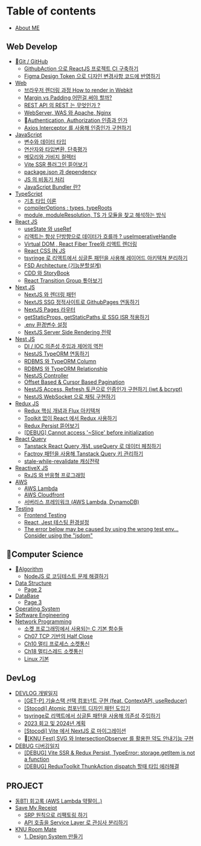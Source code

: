 # Table of contents

* [About ME](README.md)

## Web Develop

* [Git / GitHub](<README (2).md>)
  * [GithubAction 으로 ReactJS 프로젝트 CI 구축하기](web-develop/git-github/githubaction-reactjs-ci.md)
  * [Figma Design Token 으로 디자인 변경사항 코드에 반영하기](web-develop/git-github/figma-design-token.md)
* [Web](<README (1).md>)
  * [브라우저 렌더링 과정 How to render in Webkit](web-develop/web/how-to-render-in-webkit.md)
  * [Margin vs Padding 어떤걸 써야 할까?](web-develop/web/margin-vs-padding.md)
  * [REST API 의 REST 는 무엇인가 ?](web-develop/web/rest-api-rest.md)
  * [WebServer, WAS 와 Apache, Nginx](web-develop/web/webserver-was-apache-nginx.md)
  * [Authentication, Authorization 인증과 인가](web-develop/web/authentication-authorization.md)
  * [Axios Interceptor 를 사용해 인증인가 구현하기](web-develop/web/axios-interceptor.md)
* [JavaScript](web-develop/javascript/README.md)
  * [변수와 데이터 타입](web-develop/javascript/undefined.md)
  * [연산자와 타입변환, 단축평가](web-develop/javascript/undefined-1.md)
  * [메모리와 가비지 컬렉터](web-develop/javascript/undefined-2.md)
  * [Vite SSR 플러그인 뜯어보기](web-develop/javascript/vite-ssr.md)
  * [package.json 과 dependency](web-develop/javascript/package.json-dependency.md)
  * [JS 의 비동기 처리](web-develop/javascript/js.md)
  * [JavaScript Bundler 란?](web-develop/javascript/javascript-bundler.md)
* [TypeScript](web-develop/typescript/README.md)
  * [기초 타입 이론](web-develop/typescript/undefined.md)
  * [compilerOptions : types, typeRoots](web-develop/typescript/compileroptions-types-typeroots.md)
  * [module, moduleResolution, TS 가 모듈을 찾고 해석하는 방식](web-develop/typescript/module-moduleresolution-ts.md)
* [React JS](web-develop/react-js/README.md)
  * [useState 와 useRef](web-develop/react-js/usestate-useref.md)
  * [리액트는 항상 단방향으로 데이터가 흐를까 ? useImperativeHandle](web-develop/react-js/useimperativehandle.md)
  * [Virtual DOM , React Fiber Tree와 리액트 렌더링](web-develop/react-js/virtual-dom-react-fiber-tree.md)
  * [React CSS IN JS](web-develop/react-js/react-css-in-js.md)
  * [tsyringe 로 리액트에서 싱글톤 패턴을 사용해 레이어드 아키텍쳐 분리하기](web-develop/react-js/tsyringe.md)
  * [FSD Architecture (기능분할설계)](web-develop/react-js/fsd-architecture.md)
  * [CDD 와 StoryBook](web-develop/react-js/cdd-storybook.md)
  * [React Transition Group 톺아보기](web-develop/react-js/react-transition-group.md)
* [Next JS](web-develop/next-js/README.md)
  * [NextJS 와 렌더링 패턴](web-develop/next-js/nextjs.md)
  * [NextJS SSG 정적사이트로 GithubPages 연동하기](web-develop/next-js/nextjs-ssg-githubpages.md)
  * [NextJS Pages 라우터](web-develop/next-js/nextjs-pages.md)
  * [getStaticProps, getStaticPaths 로 SSG ISR 적용하기](web-develop/next-js/getstaticprops-getstaticpaths-ssg-isr.md)
  * [.env 환경변수 설정](web-develop/next-js/.env.md)
  * [NextJS Server Side Rendering 전략](web-develop/next-js/nextjs-server-side-rendering.md)
* [Nest JS](web-develop/nest-js/README.md)
  * [DI / IOC 의존성 주입과 제어의 역전](web-develop/nest-js/di-ioc.md)
  * [NestJS TypeORM 연동하기](web-develop/nest-js/nestjs-typeorm.md)
  * [RDBMS 와 TypeORM Column](web-develop/nest-js/rdbms-typeorm-column.md)
  * [RDBMS 와 TypeORM Relationship](web-develop/nest-js/rdbms-typeorm-relationship.md)
  * [NestJS Controller](web-develop/nest-js/nestjs-controller.md)
  * [Offset Based & Cursor Based Pagination](web-develop/nest-js/offset-based-and-cursor-based-pagination.md)
  * [NestJS Access, Refresh 토큰으로 인증인가 구현하기 (jwt & bcrypt)](web-develop/nest-js/nestjs-access-refresh-jwt-and-bcrypt.md)
  * [NestJS WebSocket 으로 채팅 구현하기](web-develop/nest-js/nestjs-websocket.md)
* [Redux JS](web-develop/redux-js/README.md)
  * [Redux 핵심 개념과 Flux 아키텍쳐](web-develop/redux-js/redux-flux.md)
  * [Toolkit 없이 React 에서 Redux 사용하기](web-develop/redux-js/toolkit-react-redux.md)
  * [Redux Persist 뜯어보기](web-develop/redux-js/redux-persist.md)
  * [\[DEBUG\] Cannot access '\~Slice' before initialization](web-develop/redux-js/debug-cannot-access-slice-before-initialization.md)
* [React Query](web-develop/react-query/README.md)
  * [Tanstack React Query 개념, useQuery 로 데이터 페칭하기](web-develop/react-query/tanstack-react-query-usequery.md)
  * [Factroy 패턴을 사용해 Tanstack Query 키 관리하기](web-develop/react-query/factroy-tanstack-query.md)
  * [stale-while-revalidate 캐싱전략](web-develop/react-query/stale-while-revalidate.md)
* [ReactiveX JS](web-develop/reactivex-js/README.md)
  * [RxJS 와 반응형 프로그래밍](web-develop/reactivex-js/rxjs.md)
* [AWS](web-develop/aws/README.md)
  * [AWS Lambda](web-develop/aws/aws-lambda.md)
  * [AWS Cloudfront](web-develop/aws/aws-cloudfront.md)
  * [서버리스 프레임워크 (AWS Lambda, DynamoDB)](web-develop/aws/aws-lambda-dynamodb.md)
* [Testing](web-develop/testing/README.md)
  * [Frontend Testing](web-develop/testing/frontend-testing.md)
  * [React, Jest 테스팅 환경설정](web-develop/testing/react-jest.md)
  * [The error below may be caused by using the wrong test env... Consider using the "jsdom"](web-develop/testing/the-error-below-may-be-caused-by-using-the-wrong-test-env...-consider-using-the-jsdom.md)

## Computer Science

* [Algorithm](computer-science/algorithm/README.md)
  * [NodeJS 로 코딩테스트 문제 해결하기](computer-science/algorithm/nodejs.md)
* [Data Structure](computer-science/data-structure/README.md)
  * [Page 2](computer-science/data-structure/page-2.md)
* [DataBase](computer-science/database/README.md)
  * [Page 3](computer-science/database/page-3.md)
* [Operating System](computer-science/operating-system.md)
* [Software Engineering](computer-science/software-engineering.md)
* [Network Programming](computer-science/network-programming/README.md)
  * [소켓 프로그래밍에서 사용되는 C 기본 함수들](computer-science/network-programming/c.md)
  * [Ch07 TCP 기반의 Half Close](computer-science/network-programming/ch07-tcp-half-close.md)
  * [Ch10 멀티 프로세스 소켓통신](computer-science/network-programming/ch10.md)
  * [Ch18 멀티스레드 소켓통신](computer-science/network-programming/ch18.md)
  * [Linux 기본](computer-science/network-programming/linux.md)

## DevLog

* [DEVLOG 개발일지](devlog/devlog/README.md)
  * [\[GET-P\] 기술스택 선택 컴포넌트 구현 (feat. ContextAPI, useReducer)](devlog/devlog/get-p-feat.-contextapi-usereducer.md)
  * [\[Stocodi\] Atomic 컴포넌트 디자인 패턴 도입기](devlog/devlog/stocodi-atomic.md)
  * [tsyringe로 리액트에서 싱글톤 패턴을 사용해 의존성 주입하기](devlog/devlog/tsyringe.md)
  * [2023 회고 및 2024년 계획](devlog/devlog/2023-2024.md)
  * [\[Stocodi\] Vite 에서 NextJS 로 마이그레이션](devlog/devlog/stocodi-vite-nextjs.md)
  * [\[KNU Fest\] SVG 와 IntersectionObserver 를 활용한 약도 안내기능 구현](devlog/devlog/knu-fest-svg-intersectionobserver.md)
* [DEBUG 디버깅일지](devlog/debug/README.md)
  * [\[DEBUG\] Vite SSR & Redux Persist, TypeError: storage.getItem is not a function](devlog/debug/debug-vite-ssr-and-redux-persist-typeerror-storage.getitem-is-not-a-function.md)
  * [\[DEBUG\] ReduxToolkit ThunkAction dispatch 할때 타입 에러해결](devlog/debug/debug-reduxtoolkit-thunkaction-dispatch.md)

## PROJECT

* [동BTI 회고록 (AWS Lambda 약팔이..)](project/bti-aws-lambda-...md)
* [Save My Receipt](project/save-my-receipt/README.md)
  * [SRP 원칙으로 리팩토링 하기](project/save-my-receipt/srp.md)
  * [API 호출을 Service Layer 로 관심사 분리하기](project/save-my-receipt/api-service-layer.md)
* [KNU Room Mate](project/knu-room-mate/README.md)
  * [1. Design System 만들기](project/knu-room-mate/1.-design-system.md)
